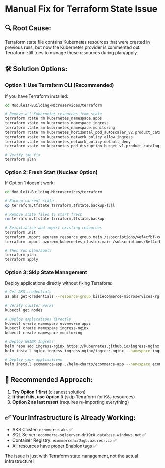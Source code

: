 # Manual Fix for Terraform State Issue

## 🔍 **Root Cause:**
Terraform state file contains Kubernetes resources that were created in previous runs, but now the Kubernetes provider is commented out. Terraform still tries to manage these resources during plan/apply.

## 🛠️ **Solution Options:**

### **Option 1: Use Terraform CLI (Recommended)**
If you have Terraform installed:

```bash
cd Module13-Building-Microservices/terraform

# Remove all Kubernetes resources from state
terraform state rm kubernetes_namespace.apps
terraform state rm kubernetes_namespace.ingress  
terraform state rm kubernetes_namespace.monitoring
terraform state rm kubernetes_horizontal_pod_autoscaler_v2.product_catalog_hpa
terraform state rm kubernetes_network_policy.allow_ingress
terraform state rm kubernetes_network_policy.default_deny
terraform state rm kubernetes_pod_disruption_budget_v1.product_catalog_pdb

# Verify the fix
terraform plan
```

### **Option 2: Fresh Start (Nuclear Option)**
If Option 1 doesn't work:

```bash
cd Module13-Building-Microservices/terraform

# Backup current state
cp terraform.tfstate terraform.tfstate.backup-full

# Remove state files to start fresh
rm terraform.tfstate terraform.tfstate.backup

# Reinitialize and import existing resources
terraform init
terraform import azurerm_resource_group.main /subscriptions/6ef4cfbf-ca8b-4dec-a933-1c01a35638d5/resourceGroups/bisiecommerce-microservices-rg
terraform import azurerm_kubernetes_cluster.main /subscriptions/6ef4cfbf-ca8b-4dec-a933-1c01a35638d5/resourceGroups/bisiecommerce-microservices-rg/providers/Microsoft.ContainerService/managedClusters/ecommerce-aks

# Then run plan/apply
terraform plan
terraform apply
```

### **Option 3: Skip State Management**
Deploy applications directly without fixing Terraform:

```bash
# Get AKS credentials
az aks get-credentials --resource-group bisiecommerce-microservices-rg --name ecommerce-aks --admin

# Verify cluster works
kubectl get nodes

# Deploy applications directly
kubectl create namespace ecommerce-apps
kubectl create namespace ingress-nginx
kubectl create namespace monitoring

# Deploy NGINX Ingress
helm repo add ingress-nginx https://kubernetes.github.io/ingress-nginx
helm install nginx-ingress ingress-nginx/ingress-nginx --namespace ingress-nginx

# Deploy your applications
helm install ecommerce-app ./helm-charts/ecommerce-app --namespace ecommerce-apps
```

## 🎯 **Recommended Approach:**

1. **Try Option 1 first** (cleanest solution)
2. **If that fails, use Option 3** (skip Terraform for K8s resources)
3. **Option 2 as last resort** (requires re-importing everything)

## ✅ **Your Infrastructure is Already Working:**
- AKS Cluster: `ecommerce-aks` ✅
- SQL Server: `ecommerce-sqlserver-dr19r8.database.windows.net` ✅  
- Container Registry: `ecommerceacr2ngb.azurecr.io` ✅
- All resources have proper Enablon tags ✅

The issue is just with Terraform state management, not the actual infrastructure!

